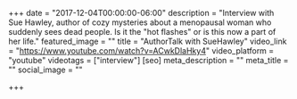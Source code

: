 +++
date = "2017-12-04T00:00:00-06:00"
description = "Interview with Sue Hawley, author of cozy mysteries about a menopausal woman who suddenly sees dead people. Is it the \"hot flashes\" or is this now a part of her life."
featured_image = ""
title = "AuthorTalk with SueHawley"
video_link = "https://www.youtube.com/watch?v=ACwkDlaHky4"
video_platform = "youtube"
videotags = ["interview"]
[seo]
meta_description = ""
meta_title = ""
social_image = ""

+++
